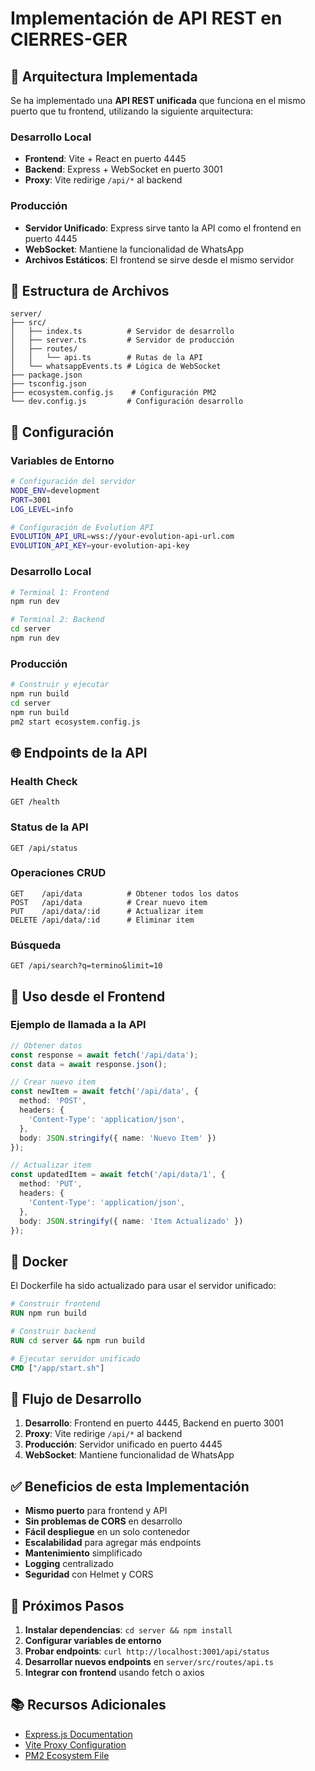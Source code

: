 # Implementación de API REST en CIERRES-GER

## 🚀 Arquitectura Implementada

Se ha implementado una **API REST unificada** que funciona en el mismo puerto que tu frontend, utilizando la siguiente arquitectura:

### Desarrollo Local
- **Frontend**: Vite + React en puerto 4445
- **Backend**: Express + WebSocket en puerto 3001
- **Proxy**: Vite redirige `/api/*` al backend

### Producción
- **Servidor Unificado**: Express sirve tanto la API como el frontend en puerto 4445
- **WebSocket**: Mantiene la funcionalidad de WhatsApp
- **Archivos Estáticos**: El frontend se sirve desde el mismo servidor

## 📁 Estructura de Archivos

```
server/
├── src/
│   ├── index.ts          # Servidor de desarrollo
│   ├── server.ts         # Servidor de producción
│   ├── routes/
│   │   └── api.ts        # Rutas de la API
│   └── whatsappEvents.ts # Lógica de WebSocket
├── package.json
├── tsconfig.json
├── ecosystem.config.js    # Configuración PM2
└── dev.config.js         # Configuración desarrollo
```

## 🔧 Configuración

### Variables de Entorno
```bash
# Configuración del servidor
NODE_ENV=development
PORT=3001
LOG_LEVEL=info

# Configuración de Evolution API
EVOLUTION_API_URL=wss://your-evolution-api-url.com
EVOLUTION_API_KEY=your-evolution-api-key
```

### Desarrollo Local
```bash
# Terminal 1: Frontend
npm run dev

# Terminal 2: Backend
cd server
npm run dev
```

### Producción
```bash
# Construir y ejecutar
npm run build
cd server
npm run build
pm2 start ecosystem.config.js
```

## 🌐 Endpoints de la API

### Health Check
```
GET /health
```

### Status de la API
```
GET /api/status
```

### Operaciones CRUD
```
GET    /api/data          # Obtener todos los datos
POST   /api/data          # Crear nuevo item
PUT    /api/data/:id      # Actualizar item
DELETE /api/data/:id      # Eliminar item
```

### Búsqueda
```
GET /api/search?q=termino&limit=10
```

## 📡 Uso desde el Frontend

### Ejemplo de llamada a la API
```typescript
// Obtener datos
const response = await fetch('/api/data');
const data = await response.json();

// Crear nuevo item
const newItem = await fetch('/api/data', {
  method: 'POST',
  headers: {
    'Content-Type': 'application/json',
  },
  body: JSON.stringify({ name: 'Nuevo Item' })
});

// Actualizar item
const updatedItem = await fetch('/api/data/1', {
  method: 'PUT',
  headers: {
    'Content-Type': 'application/json',
  },
  body: JSON.stringify({ name: 'Item Actualizado' })
});
```

## 🐳 Docker

El Dockerfile ha sido actualizado para usar el servidor unificado:

```dockerfile
# Construir frontend
RUN npm run build

# Construir backend
RUN cd server && npm run build

# Ejecutar servidor unificado
CMD ["/app/start.sh"]
```

## 🔄 Flujo de Desarrollo

1. **Desarrollo**: Frontend en puerto 4445, Backend en puerto 3001
2. **Proxy**: Vite redirige `/api/*` al backend
3. **Producción**: Servidor unificado en puerto 4445
4. **WebSocket**: Mantiene funcionalidad de WhatsApp

## ✅ Beneficios de esta Implementación

- **Mismo puerto** para frontend y API
- **Sin problemas de CORS** en desarrollo
- **Fácil despliegue** en un solo contenedor
- **Escalabilidad** para agregar más endpoints
- **Mantenimiento** simplificado
- **Logging** centralizado
- **Seguridad** con Helmet y CORS

## 🚀 Próximos Pasos

1. **Instalar dependencias**: `cd server && npm install`
2. **Configurar variables de entorno**
3. **Probar endpoints**: `curl http://localhost:3001/api/status`
4. **Desarrollar nuevos endpoints** en `server/src/routes/api.ts`
5. **Integrar con frontend** usando fetch o axios

## 📚 Recursos Adicionales

- [Express.js Documentation](https://expressjs.com/)
- [Vite Proxy Configuration](https://vitejs.dev/config/server-options.html#server-proxy)
- [PM2 Ecosystem File](https://pm2.keymetrics.io/docs/usage/application-declaration/)
